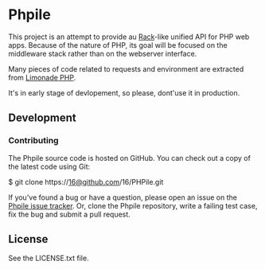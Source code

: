# Phpile

This project is an attempt to provide au [Rack](http://rack.rubyforge.org/)-like
 unified API for PHP web apps. Because of the nature of PHP, its goal
will be focused on the middleware stack rather than on the webserver
interface.

Many pieces of code related to requests and environment are extracted
from [Limonade PHP](https://github.com/sofadesign/limonade/).

It's in early stage of devlopement, so please, dont'use it in
production.

## Development
### Contributing

The Phpile source code is hosted on GitHub. You can check out a copy of the latest code using Git:

$ git clone https://16@github.com/16/PHPile.git

If you've found a bug or have a question, please open an issue on the [Phpile issue tracker](https://github.com/16/PHPile/issues). Or, clone the Phpile repository, write a failing test case, fix the bug and submit a pull request.

## License

See the LICENSE.txt file.

